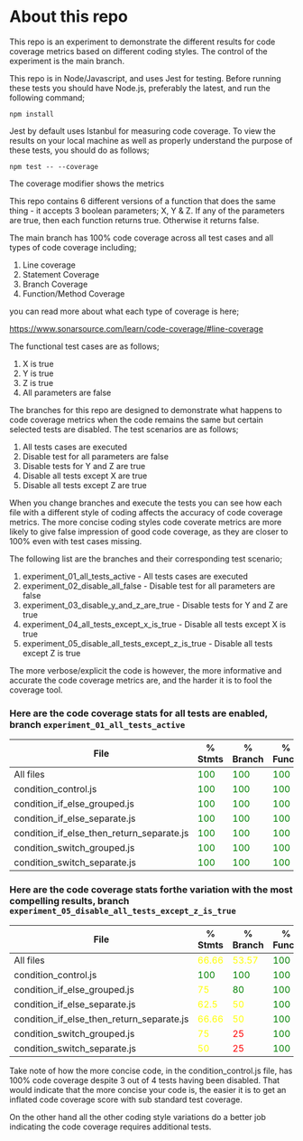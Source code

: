 # About this repo

This repo is an experiment to demonstrate the different results for code coverage metrics based on different coding styles. The control of the experiment is the main branch.

This repo is in Node/Javascript, and uses Jest for testing. Before running these tests you should have Node.js, preferably the latest, and run the following command;

`npm install`

Jest by default uses Istanbul for measuring code coverage. To view the results on your local machine as well as properly understand the purpose of these tests, you should do as follows;

`npm test -- --coverage`

The coverage modifier shows the metrics

This repo contains 6 different versions of a function that does the same thing - it accepts 3 boolean parameters; X, Y & Z. If any of the parameters are true, then each function returns true. Otherwise it returns false.

The main branch has 100% code coverage across all test cases and all types of code coverage including;

1. Line coverage
1. Statement Coverage
1. Branch Coverage
1. Function/Method Coverage

you can read more about what each type of coverage is here;

https://www.sonarsource.com/learn/code-coverage/#line-coverage

The functional test cases are as follows;

1. X is true
1. Y is true
1. Z is true
1. All parameters are false

The branches for this repo are designed to demonstrate what happens to code coverage metrics when the code remains the same but certain selected tests are disabled. The test scenarios are as follows;

1. All tests cases are executed
1. Disable test for all parameters are false
1. Disable tests for Y and Z are true
1. Disable all tests except X are true
1. Disable all tests except Z are true

When you change branches and execute the tests you can see how each file with a different style of coding affects the accuracy of code coverage metrics. The more concise coding styles code coverate metrics are more likely to give false impression of good code coverage, as they are closer to 100% even with test cases missing.

The following list are the branches and their corresponding test scenario;

1. experiment_01_all_tests_active - All tests cases are executed
1. experiment_02_disable_all_false - Disable test for all parameters are false
1. experiment_03_disable_y_and_z_are_true - Disable tests for Y and Z are true
1. experiment_04_all_tests_except_x_is_true - Disable all tests except X is true
1. experiment_05_disable_all_tests_except_z_is_true - Disable all tests except Z is true

The more verbose/explicit the code is however, the more informative and accurate the code coverage metrics are, and the harder it is to fool the coverage tool.

### Here are the code coverage stats for all tests are enabled, branch `experiment_01_all_tests_active`

| File                                      | % Stmts                              | % Branch                             | % Funcs                              | % Lines                              | Uncovered Line #s |
| ----------------------------------------- | ------------------------------------ | ------------------------------------ | ------------------------------------ | ------------------------------------ | ----------------- |
| All files                                 | <span style="color:green">100</span> | <span style="color:green">100</span> | <span style="color:green">100</span> | <span style="color:green">100</span> |
| condition_control.js                      | <span style="color:green">100</span> | <span style="color:green">100</span> | <span style="color:green">100</span> | <span style="color:green">100</span> |
| condition_if_else_grouped.js              | <span style="color:green">100</span> | <span style="color:green">100</span> | <span style="color:green">100</span> | <span style="color:green">100</span> |
| condition_if_else_separate.js             | <span style="color:green">100</span> | <span style="color:green">100</span> | <span style="color:green">100</span> | <span style="color:green">100</span> |
| condition_if_else_then_return_separate.js | <span style="color:green">100</span> | <span style="color:green">100</span> | <span style="color:green">100</span> | <span style="color:green">100</span> |
| condition_switch_grouped.js               | <span style="color:green">100</span> | <span style="color:green">100</span> | <span style="color:green">100</span> | <span style="color:green">100</span> |
| condition_switch_separate.js              | <span style="color:green">100</span> | <span style="color:green">100</span> | <span style="color:green">100</span> | <span style="color:green">100</span> |

### Here are the code coverage stats forthe variation with the most compelling results, branch `experiment_05_disable_all_tests_except_z_is_true`

| File                                      | % Stmts                                 | % Branch                                | % Funcs                              | % Lines                                 | Uncovered Line #s                      |
| ----------------------------------------- | --------------------------------------- | --------------------------------------- | ------------------------------------ | --------------------------------------- | -------------------------------------- |
| All files                                 | <span style="color:yellow">66.66</span> | <span style="color:yellow">53.57</span> | <span style="color:green">100</span> | <span style="color:yellow">66.66</span> |
| condition_control.js                      | <span style="color:green">100</span>    | <span style="color:green">100</span>    | <span style="color:green">100</span> | <span style="color:green">100</span>    |
| condition_if_else_grouped.js              | <span style="color:yellow">75</span>    | <span style="color:green">80</span>     | <span style="color:green">100</span> | <span style="color:yellow">75</span>    | <span style="color:red">5</span>       |
| condition_if_else_separate.js             | <span style="color:yellow">62.5</span>  | <span style="color:yellow">50</span>    | <span style="color:green">100</span> | <span style="color:yellow">62.5</span>  | <span style="color:red">3,5,9</span>   |
| condition_if_else_then_return_separate.js | <span style="color:yellow">66.66</span> | <span style="color:yellow">50</span>    | <span style="color:green">100</span> | <span style="color:yellow">66.66</span> | <span style="color:red">4,6,10 </span> |
| condition_switch_grouped.js               | <span style="color:yellow">75</span>    | <span style="color:red">25</span>       | <span style="color:green">100</span> | <span style="color:yellow">75</span>    | <span style="color:red">8 </span>      |
| condition_switch_separate.js              | <span style="color:yellow">50</span>    | <span style="color:red">25</span>       | <span style="color:green">100</span> | <span style="color:yellow">50</span>    | <span style="color:red">4-6,10</span>  |

Take note of how the more concise code, in the condition_control.js file, has 100% code coverage despite 3 out of 4 tests having been disabled. That would indicate that the more concise your code is, the easier it is to get an inflated code coverage score with sub standard test coverage.

On the other hand all the other coding style variations do a better job indicating the code coverage requires additional tests.
